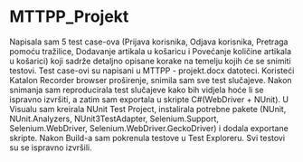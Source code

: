 # MTTPP_Projekt

Napisala sam 5 test case-ova (Prijava korisnika, Odjava korisnika, Pretraga pomoću tražilice, Dodavanje artikala u košaricu i Povećanje količine artikala u košarici) koji sadrže detaljno opisane korake na temelju kojih će se snimiti testovi. Test case-ovi su napisani u MTTPP - projekt.docx datoteci.
Koristeći Katalon Recorder browser proširenje, snimila sam sve test slučajeve. Nakon snimanja sam reproducirala test slučajeve kako bih vidjela hoće li se ispravno izvršiti, a zatim sam exportala u skripte C#(WebDriver + NUnit).
U Visualu sam kreirala NUnit Test Project, instalirala potrebne pakete (NUnit, NUnit.Analyzers, NUnit3TestAdapter, Selenium.Support, Selenium.WebDriver, Selenium.WebDriver.GeckoDriver) i dodala exportane skripte.
Nakon Build-a sam pokrenula testove u Test Exploreru. Svi testovi su se ispravno izvršili.
